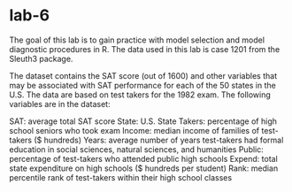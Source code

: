 # lab-6
The goal of this lab is to gain practice with model selection and model diagnostic procedures in R. 
The data used in this lab is case 1201 from the Sleuth3 package. 

The dataset contains the SAT score (out of 1600) and other variables that may be associated with SAT
performance for each of the 50 states in the U.S. The data are based on test takers for the 1982 exam.
The following variables are in the dataset:

SAT: average total SAT score
State: U.S. State
Takers: percentage of high school seniors who took exam
Income: median income of families of test-takers ($ hundreds)
Years: average number of years test-takers had formal education in social sciences, natural sciences, and humanities
Public: percentage of test-takers who attended public high schools
Expend: total state expenditure on high schools ($ hundreds per student)
Rank: median percentile rank of test-takers within their high school classes
